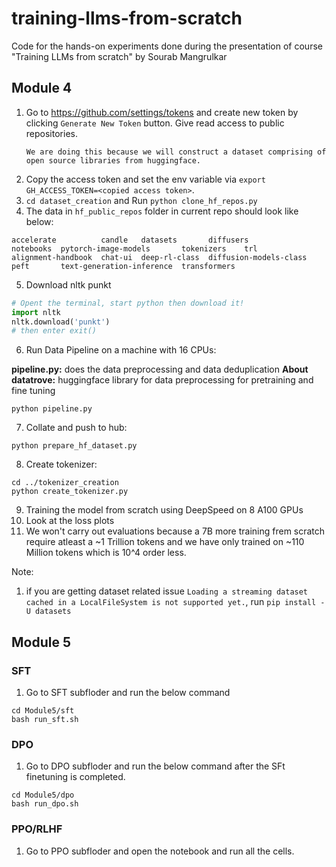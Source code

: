 # training-llms-from-scratch
Code for the hands-on experiments done during the presentation of course "Training LLMs from scratch" by Sourab Mangrulkar

## Module 4
1. Go to https://github.com/settings/tokens and create new token by clicking `Generate New Token` button. Give read access to public repositories.
    ```
    We are doing this because we will construct a dataset comprising of open source libraries from huggingface.
    ```
2. Copy the access token and set the env variable via `export GH_ACCESS_TOKEN=<copied access token>`.
3. `cd dataset_creation` and Run `python clone_hf_repos.py`
4. The data in `hf_public_repos` folder in current repo should look like below:
```
accelerate          candle   datasets       diffusers               notebooks  pytorch-image-models       tokenizers    trl
alignment-handbook  chat-ui  deep-rl-class  diffusion-models-class  peft       text-generation-inference  transformers
```
5. Download nltk punkt 

```python
# Opent the terminal, start python then download it!
import nltk
nltk.download('punkt')
# then enter exit()
```
6. Run Data Pipeline on a machine with 16 CPUs:

**pipeline.py:** does the data preprocessing and data deduplication
**About datatrove:** huggingface library for data preprocessing for pretraining and fine tuning

```
python pipeline.py 
```

7. Collate and push to hub:
```
python prepare_hf_dataset.py
```
8. Create tokenizer:
```
cd ../tokenizer_creation
python create_tokenizer.py
```
9. Training the model from scratch using DeepSpeed on 8 A100 GPUs
10. Look at the loss plots
11. We won't carry out evaluations because a 7B more training frem scratch require atleast a ~1 Trillion tokens and we have only trained on ~110 Million tokens which is 10^4 order less.

Note:
1. if you are getting dataset related issue `Loading a streaming dataset cached in a LocalFileSystem is not supported yet.`, run `pip install -U datasets`

## Module 5

### SFT
1. Go to SFT subfloder and run the below command
```
cd Module5/sft
bash run_sft.sh
```

### DPO
1. Go to DPO subfloder and run the below command after the SFt finetuning is completed.
```
cd Module5/dpo
bash run_dpo.sh
```

### PPO/RLHF
1. Go to PPO subfloder and open the notebook and run all the cells.